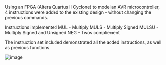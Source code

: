 Using an FPGA (Altera Quartus II Cyclone) to model an AVR microcontroller, 4 instructions were added to the existing design - without changing the previous commands. 

Instructions implemented 
MUL - Multiply
MULS - Multiply Signed
MULSU - Multiply Signed and Unsigned
NEG - Twos compliement

The instruction set included demonstrated all the added instructions, as well as previous functions.

![image](https://github.com/user-attachments/assets/54aaa1cc-34b0-4a83-ade8-aa7e7c28e40f)
